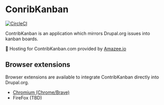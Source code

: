# ConribKanban

[![CircleCI](https://circleci.com/gh/mglaman/contribkanban.com.svg?style=svg)](https://circleci.com/gh/mglaman/contribkanban.com)

ContribKanban is an application which mirrors Drupal.org issues into kanban boards.

🚀 Hosting for ContribKanban.com provided by [Amazee.io](https://amazee.io)

## Browser extensions

Browser extensions are available to integrate ContribKanban directly into Drupal.org.

* [Chromium (Chrome/Brave)](https://chrome.google.com/webstore/detail/immmfachnlmchioeaillpamhbfpjmeni/)
* FireFox (TBD)
